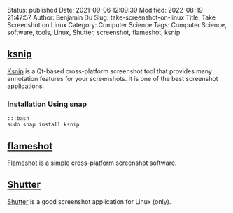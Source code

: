 Status: published
Date: 2021-09-06 12:09:39
Modified: 2022-08-19 21:47:57
Author: Benjamin Du
Slug: take-screenshot-on-linux
Title: Take Screenshot on Linux
Category: Computer Science
Tags: Computer Science, software, tools, Linux, Shutter, screenshot, flameshot, ksnip



## [ksnip](https://github.com/ksnip/ksnip)
[Ksnip](https://github.com/ksnip/ksnip)
is a Qt-based cross-platform screenshot tool that provides many annotation features for your screenshots.
It is one of the best screenshot applications.

### Installation Using snap

    :::bash
    sudo snap install ksnip

## [flameshot](https://github.com/flameshot-org/flameshot)
[Flameshot](https://github.com/flameshot-org/flameshot)
is a simple cross-platform screenshot software.

## [Shutter](http://shutter-project.org/)
[Shutter](http://shutter-project.org/)
is a good screenshot application for Linux (only).
